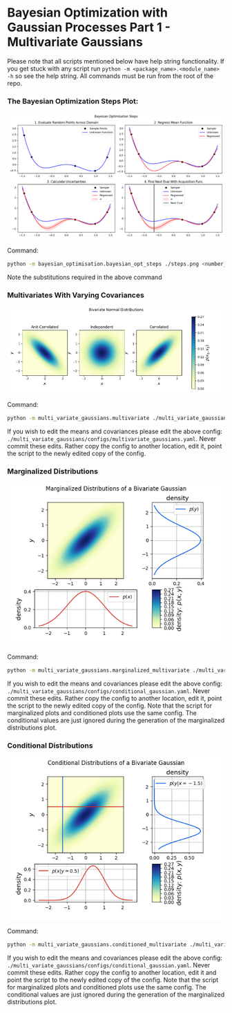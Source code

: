 # Bayesian Optimization with Gaussian Processes Part 1 - Multivariate Gaussians

Please note that all scripts mentioned below have help string functionality. If you
get stuck with any script run `python -m <package_name>.<module_name> -h` so see the
help string. All commands must be run from the root of the repo.

### The Bayesian Optimization Steps Plot:

![](./images/steps.png)

Command:

```bash
python -m bayesian_optimisation.bayesian_opt_steps ./steps.png <number_of_sample_points> --xlims -1.5 1.5 --segments 51
```
Note the substitutions required in the above command

### Multivariates With Varying Covariances

![](./images/multivariate_gaussians.png)

Command:

```bash
python -m multi_variate_gaussians.multivariate ./multi_variate_gaussians/configs/multivariate_gaussians.yaml ./multivariate_gassians.png
```

If you wish to edit the means and covariances please edit the
above config: `./multi_variate_gaussians/configs/multivariate_gaussians.yaml`. Never commit these edits.
Rather copy the config to another location, edit it, point the script to the newly edited copy of the config.

### Marginalized Distributions

![](./images/marginalized.png)

Command:

```bash
python -m multi_variate_gaussians.marginalized_multivariate ./multi_variate_gaussians/configs/conditional_gaussian.yaml ./marginalized.png
```

If you wish to edit the means and covariances please edit the
above config: `./multi_variate_gaussians/configs/conditional_gaussian.yaml`. Never commit these edits.
Rather copy the config to another location, edit it, point the script to the newly edited copy of the config.
Note that the script for marginalized plots and conditioned plots use the same config. The conditional values
are just ignored during the generation of the marginalized distributions plot.

### Conditional Distributions

![](./images/conditional.png)

Command:

```bash
python -m multi_variate_gaussians.conditioned_multivariate ./multi_variate_gaussians/configs/conditional_gaussian.yaml ./conditioned.png
```

If you wish to edit the means and covariances please edit the  above config:
`./multi_variate_gaussians/configs/conditional_gaussian.yaml`. Never commit these edits. Rather copy
the config to another location, edit it and point the script to the newly edited copy of the config.
Note that the script for marginalized plots and conditioned plots use the same config. The conditional values
are just ignored during the generation of the marginalized distributions plot.
